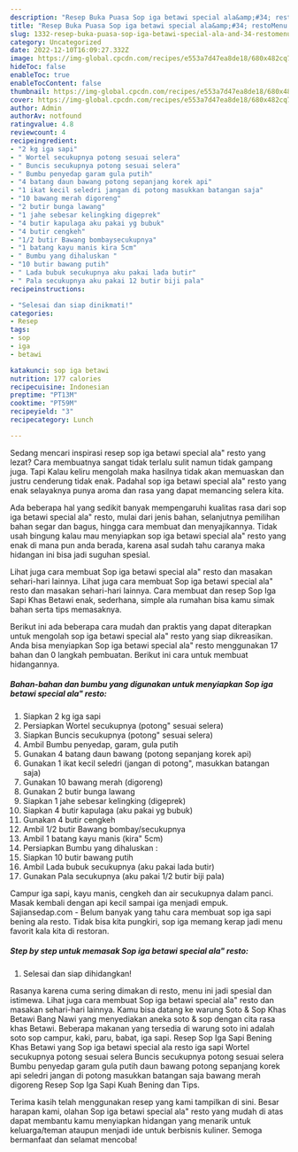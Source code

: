 ```yaml
---
description: "Resep Buka Puasa Sop iga betawi special ala&amp;#34; restoMenu Sahur"
title: "Resep Buka Puasa Sop iga betawi special ala&amp;#34; restoMenu Sahur"
slug: 1332-resep-buka-puasa-sop-iga-betawi-special-ala-and-34-restomenu-sahur
category: Uncategorized
date: 2022-12-10T16:09:27.332Z
image: https://img-global.cpcdn.com/recipes/e553a7d47ea8de18/680x482cq70/sop-iga-betawi-special-ala-resto-foto-resep-utama.jpg
hideToc: false
enableToc: true
enableTocContent: false
thumbnail: https://img-global.cpcdn.com/recipes/e553a7d47ea8de18/680x482cq70/sop-iga-betawi-special-ala-resto-foto-resep-utama.jpg
cover: https://img-global.cpcdn.com/recipes/e553a7d47ea8de18/680x482cq70/sop-iga-betawi-special-ala-resto-foto-resep-utama.jpg
author: Admin
authorAv: notfound
ratingvalue: 4.8
reviewcount: 4
recipeingredient:
- "2 kg iga sapi"
- " Wortel secukupnya potong sesuai selera"
- " Buncis secukupnya potong sesuai selera"
- " Bumbu penyedap garam gula putih"
- "4 batang daun bawang potong sepanjang korek api"
- "1 ikat kecil seledri jangan di potong masukkan batangan saja"
- "10 bawang merah digoreng"
- "2 butir bunga lawang"
- "1 jahe sebesar kelingking digeprek"
- "4 butir kapulaga aku pakai yg bubuk"
- "4 butir cengkeh"
- "1/2 butir Bawang bombaysecukupnya"
- "1 batang kayu manis kira 5cm"
- " Bumbu yang dihaluskan "
- "10 butir bawang putih"
- " Lada bubuk secukupnya aku pakai lada butir"
- " Pala secukupnya aku pakai 12 butir biji pala"
recipeinstructions:

- "Selesai dan siap dinikmati!"
categories:
- Resep
tags:
- sop
- iga
- betawi

katakunci: sop iga betawi 
nutrition: 177 calories
recipecuisine: Indonesian
preptime: "PT13M"
cooktime: "PT59M"
recipeyield: "3"
recipecategory: Lunch

---
```



Sedang mencari inspirasi resep sop iga betawi special ala&#34; resto yang lezat? Cara membuatnya sangat tidak terlalu sulit namun tidak gampang juga. Tapi Kalau keliru mengolah maka hasilnya tidak akan memuaskan dan justru cenderung tidak enak. Padahal sop iga betawi special ala&#34; resto yang enak selayaknya punya aroma dan rasa yang dapat memancing selera kita.


Ada beberapa hal yang sedikit banyak mempengaruhi kualitas rasa dari sop iga betawi special ala&#34; resto, mulai dari jenis bahan, selanjutnya pemilihan bahan segar dan bagus, hingga cara membuat dan menyajikannya. Tidak usah bingung kalau mau menyiapkan sop iga betawi special ala&#34; resto yang enak di mana pun anda berada, karena asal sudah tahu caranya maka hidangan ini bisa jadi suguhan spesial.

Lihat juga cara membuat Sop iga betawi special ala&#34; resto dan masakan sehari-hari lainnya. Lihat juga cara membuat Sop iga betawi special ala&#34; resto dan masakan sehari-hari lainnya. Cara membuat dan resep Sop Iga Sapi Khas Betawi enak, sederhana, simple ala rumahan bisa kamu simak bahan serta tips memasaknya.


Berikut ini ada beberapa cara mudah dan praktis yang dapat diterapkan untuk mengolah sop iga betawi special ala&#34; resto yang siap dikreasikan. Anda bisa menyiapkan Sop iga betawi special ala&#34; resto menggunakan 17 bahan dan 0 langkah pembuatan. Berikut ini cara untuk membuat hidangannya.

<!--inarticleads1-->

##### Bahan-bahan dan bumbu yang digunakan untuk menyiapkan Sop iga betawi special ala&#34; resto:

1. Siapkan 2 kg iga sapi
1. Persiapkan  Wortel secukupnya (potong&#34; sesuai selera)
1. Siapkan  Buncis secukupnya (potong&#34; sesuai selera)
1. Ambil  Bumbu penyedap, garam, gula putih
1. Gunakan 4 batang daun bawang (potong sepanjang korek api)
1. Gunakan 1 ikat kecil seledri (jangan di potong&#34;, masukkan batangan saja)
1. Gunakan 10 bawang merah (digoreng)
1. Gunakan 2 butir bunga lawang
1. Siapkan 1 jahe sebesar kelingking (digeprek)
1. Siapkan 4 butir kapulaga (aku pakai yg bubuk)
1. Gunakan 4 butir cengkeh
1. Ambil 1/2 butir Bawang bombay/secukupnya
1. Ambil 1 batang kayu manis (kira&#34; 5cm)
1. Persiapkan  Bumbu yang dihaluskan :
1. Siapkan 10 butir bawang putih
1. Ambil  Lada bubuk secukupnya (aku pakai lada butir)
1. Gunakan  Pala secukupnya (aku pakai 1/2 butir biji pala)


Campur iga sapi, kayu manis, cengkeh dan air secukupnya dalam panci. Masak kembali dengan api kecil sampai iga menjadi empuk. Sajiansedap.com - Belum banyak yang tahu cara membuat sop iga sapi bening ala resto. Tidak bisa kita pungkiri, sop iga memang kerap jadi menu favorit kala kita di restoran. 

<!--inarticleads2-->

##### Step by step untuk memasak Sop iga betawi special ala&#34; resto:


1. Selesai dan siap dihidangkan!

Rasanya karena cuma sering dimakan di resto, menu ini jadi spesial dan istimewa. Lihat juga cara membuat Sop iga betawi special ala&#34; resto dan masakan sehari-hari lainnya. Kamu bisa datang ke warung Soto &amp; Sop Khas Betawi Bang Nawi yang menyediakan aneka soto &amp; sop dengan cita rasa khas Betawi. Beberapa makanan yang tersedia di warung soto ini adalah soto sop campur, kaki, paru, babat, iga sapi. Resep Sop Iga Sapi Bening Khas Betawi yang Sop iga betawi special ala resto iga sapi Wortel secukupnya potong sesuai selera Buncis secukupnya potong sesuai selera Bumbu penyedap garam gula putih daun bawang potong sepanjang korek api seledri jangan di potong masukkan batangan saja bawang merah digoreng Resep Sop Iga Sapi Kuah Bening dan Tips. 

Terima kasih telah menggunakan resep yang kami tampilkan di sini. Besar harapan kami, olahan Sop iga betawi special ala&#34; resto yang mudah di atas dapat membantu kamu menyiapkan hidangan yang menarik untuk keluarga/teman ataupun menjadi ide untuk berbisnis kuliner. Semoga bermanfaat dan selamat mencoba!
